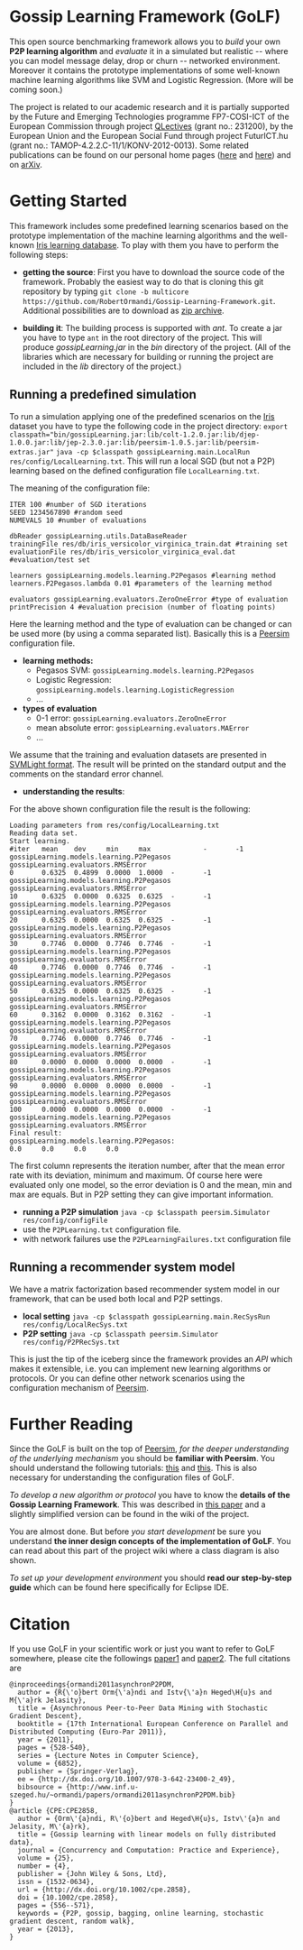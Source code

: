 Gossip Learning Framework (GoLF)
================================

This open source benchmarking framework allows you to *build* your own
__P2P learning algorithm__ and *evaluate* it in a simulated but
realistic -- where you can model message delay, drop or churn --
networked environment. Moreover it contains the prototype
implementations of some well-known machine learning algorithms like SVM
and Logistic Regression. (More will be coming soon.)

The project is related to our academic research and it is partially
supported by the Future and Emerging Technologies programme FP7-COSI-ICT
of the European Commission through project
[QLectives](http://www.qlectives.eu/) (grant no.: 231200), by the European Union and the European Social Fund through project FuturICT.hu (grant no.: TAMOP-4.2.2.C-11/1/KONV-2012-0013). Some related
publications can be found on our personal home pages
([here](http://www.inf.u-szeged.hu/~ormandi/index.php?menu=publications)
and [here](http://www.inf.u-szeged.hu/~ihegedus/publ.php)) and on
[arXiv](http://arxiv.org/abs/1109.1396).


Getting Started
===============

This framework includes some predefined learning scenarios based on the
prototype implementation of the machine learning algorithms and the
well-known [Iris learning database](http://archive.ics.uci.edu/ml/datasets/Iris). To play with
them you have to perform the following steps:

* __getting the source__: First you have to download the source code of
the framework. Probably the easiest way to do that is cloning this git
repository by typing `git clone -b multicore https://github.com/RobertOrmandi/Gossip-Learning-Framework.git`. 
Additional possibilities are to download as [zip archive](https://github.com/RobertOrmandi/Gossip-Learning-Framework/archive/multicore.zip).

* __building it__: The building process is supported with *ant*. To create a jar you have
to type `ant` in the root directory of the
project. This will produce *gossipLearning.jar* in the *bin*
directory of the project. (All of the libraries which are necessary for
building or running the project are included in the *lib* directory of
the project.)

Running a predefined simulation
---------------------------------------
To run a simulation applying one of the predefined scenarios on the 
[Iris](http://archive.ics.uci.edu/ml/datasets/Iris) dataset you have to type the 
following code in the project directory: 
`export classpath="bin/gossipLearning.jar:lib/colt-1.2.0.jar:lib/djep-1.0.0.jar:lib/jep-2.3.0.jar:lib/peersim-1.0.5.jar:lib/peersim-extras.jar"`
`java -cp $classpath gossipLearning.main.LocalRun res/config/LocalLearning.txt`. 
This will run a local SGD (but not a P2P) learning based on the defined configuration file `LocalLearning.txt`.

The meaning of the configuration file:

    ITER 100 #number of SGD iterations
    SEED 1234567890 #random seed
    NUMEVALS 10 #number of evaluations

    dbReader gossipLearning.utils.DataBaseReader
    trainingFile res/db/iris_versicolor_virginica_train.dat #training set
    evaluationFile res/db/iris_versicolor_virginica_eval.dat #evaluation/test set

    learners gossipLearning.models.learning.P2Pegasos #learning method
    learners.P2Pegasos.lambda 0.01 #parameters of the learning method

    evaluators gossipLearning.evaluators.ZeroOneError #type of evaluation
    printPrecision 4 #evaluation precision (number of floating points)

Here the learning method and the type of evaluation can be changed or can be used
more (by using a comma separated list). Basically this is a [Peersim](http://peersim.sourceforge.net/) configuration file.

* __learning methods:__
  * Pegasos SVM: `gossipLearning.models.learning.P2Pegasos`
  * Logistic Regression: `gossipLearning.models.learning.LogisticRegression`
  * ...
* __types of evaluation__
  * 0-1 error: `gossipLearning.evaluators.ZeroOneError`
  * mean absolute error: `gossipLearning.evaluators.MAError`
  * ...

We assume that the training and evaluation datasets are presented in [SVMLight
format](http://svmlight.joachims.org/). The result will be printed on the standard output and 
the comments on the standard error channel.

* __understanding the results__:

For the above shown configuration file the result is the following:

    Loading parameters from res/config/LocalLearning.txt
    Reading data set.
    Start learning.
    #iter   mean    dev     min     max             -       -1      gossipLearning.models.learning.P2Pegasos        gossipLearning.evaluators.RMSError
    0       0.6325  0.4899  0.0000  1.0000  -       -1      gossipLearning.models.learning.P2Pegasos    gossipLearning.evaluators.RMSError
    10      0.6325  0.0000  0.6325  0.6325  -       -1      gossipLearning.models.learning.P2Pegasos    gossipLearning.evaluators.RMSError
    20      0.6325  0.0000  0.6325  0.6325  -       -1      gossipLearning.models.learning.P2Pegasos    gossipLearning.evaluators.RMSError
    30      0.7746  0.0000  0.7746  0.7746  -       -1      gossipLearning.models.learning.P2Pegasos    gossipLearning.evaluators.RMSError
    40      0.7746  0.0000  0.7746  0.7746  -       -1      gossipLearning.models.learning.P2Pegasos    gossipLearning.evaluators.RMSError
    50      0.6325  0.0000  0.6325  0.6325  -       -1      gossipLearning.models.learning.P2Pegasos    gossipLearning.evaluators.RMSError
    60      0.3162  0.0000  0.3162  0.3162  -       -1      gossipLearning.models.learning.P2Pegasos    gossipLearning.evaluators.RMSError
    70      0.7746  0.0000  0.7746  0.7746  -       -1      gossipLearning.models.learning.P2Pegasos    gossipLearning.evaluators.RMSError
    80      0.0000  0.0000  0.0000  0.0000  -       -1      gossipLearning.models.learning.P2Pegasos    gossipLearning.evaluators.RMSError
    90      0.0000  0.0000  0.0000  0.0000  -       -1      gossipLearning.models.learning.P2Pegasos    gossipLearning.evaluators.RMSError
    100     0.0000  0.0000  0.0000  0.0000  -       -1      gossipLearning.models.learning.P2Pegasos    gossipLearning.evaluators.RMSError
    Final result:
    gossipLearning.models.learning.P2Pegasos:
    0.0     0.0     0.0     0.0

The first column represents the iteration number, after that the mean error rate with 
its deviation, minimum and maximum. Of course here were evaluated only one model, so 
the error deviation is 0 and the mean, min and max are equals. But in P2P setting they can give important information.

* __running a P2P simulation__ 
`java -cp $classpath peersim.Simulator res/config/configFile`
 * use the `P2PLearning.txt` configuration file.
 * with network failures use the `P2PLearningFailures.txt` configuration file

Running a recommender system model
-------------------------------------------------

We have a matrix factorization based recommender system model in our framework, that can be used both local and P2P settings.

* __local setting__
`java -cp $classpath gossipLearning.main.RecSysRun res/config/LocalRecSys.txt`
* __P2P setting__
`java -cp $classpath peersim.Simulator res/config/P2PRecSys.txt`

This is just the tip of the iceberg since the framework provides an
*API* which makes it extensible, i.e. you can implement new learning
algorithms or protocols. Or you can define other network scenarios using
the configuration mechanism of
[Peersim](http://peersim.sourceforge.net/).


Further Reading
===============

Since the GoLF is built on the top of
[Peersim](http://peersim.sourceforge.net/), *for the deeper understanding
of the underlying mechanism* you should be __familiar with Peersim__.
You should understand the following tutorials:
[this](http://peersim.sourceforge.net/tutorial1/tutorial1.pdf) and
[this](http://peersim.sourceforge.net/tutorial2/tutorial2.pdf).
This is also necessary for understanding the configuration
files of GoLF.

*To develop a new algorithm or protocol* you have to know the
__details of the Gossip Learning Framework__. This was described in
[this paper](http://arxiv.org/abs/1109.1396) and a slightly simplified version
can be found in the wiki of the project.

You are almost done. But before *you start development* be sure you
understand __the inner design concepts of the implementation of GoLF__.
You can read about this part of the project wiki where a class diagram
is also shown.

*To set up your development environment* you should
__read our step-by-step guide__ which can be found here specifically
for Eclipse IDE.


Citation
========

If you use GoLF in your scientific work or just you want to refer to
GoLF somewhere, please cite the followings
[paper1](http://dx.doi.org/10.1007/978-3-642-23400-2_49) and 
[paper2](http://dx.doi.org/10.1002/cpe.2858). The full
citations are

	@inproceedings{ormandi2011asynchronP2PDM,
	  author = {R{\'o}bert Orm{\'a}ndi and Istv{\'a}n Heged\H{u}s and M{\'a}rk Jelasity},
	  title = {Asynchronous Peer-to-Peer Data Mining with Stochastic Gradient Descent},
	  booktitle = {17th International European Conference on Parallel and Distributed Computing (Euro-Par 2011)},
	  year = {2011},
	  pages = {528-540},
	  series = {Lecture Notes in Computer Science},
	  volume = {6852},
	  publisher = {Springer-Verlag},
	  ee = {http://dx.doi.org/10.1007/978-3-642-23400-2_49},
	  bibsource = {http://www.inf.u-szeged.hu/~ormandi/papers/ormandi2011asynchronP2PDM.bib}
	}
	@article {CPE:CPE2858,
	  author = {Orm\'{a}ndi, R\'{o}bert and Heged\H{u}s, Istv\'{a}n and Jelasity, M\'{a}rk},
	  title = {Gossip learning with linear models on fully distributed data},
	  journal = {Concurrency and Computation: Practice and Experience},
	  volume = {25},
	  number = {4},
	  publisher = {John Wiley & Sons, Ltd},
	  issn = {1532-0634},
	  url = {http://dx.doi.org/10.1002/cpe.2858},
	  doi = {10.1002/cpe.2858},
	  pages = {556--571},
	  keywords = {P2P, gossip, bagging, online learning, stochastic gradient descent, random walk},
	  year = {2013},
	}

